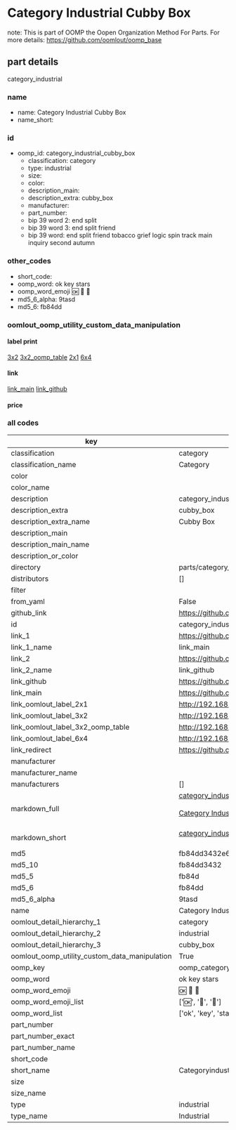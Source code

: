 # Category Industrial Cubby Box  

note: This is part of OOMP the Oopen Organization Method For Parts. For more details: https://github.com/oomlout/oomp_base

##  part details
  



category_industrial



### name
* name: Category Industrial Cubby Box
* name_short: 
### id
* oomp_id: category_industrial_cubby_box
  * classification: category
  * type: industrial
  * size: 
  * color: 
  * description_main: 
  * description_extra: cubby_box
  * manufacturer: 
  * part_number: 
  * bip 39 word 2: end split
  * bip 39 word 3: end split friend
  * bip 39 word: end split friend tobacco grief logic spin track main inquiry second autumn

### other_codes
* short_code: 
* oomp_word: ok key stars
* oomp_word_emoji :ok: :key: :stars:
* md5_6_alpha: 9tasd
* md5_6: fb84dd






### oomlout_oomp_utility_custom_data_manipulation
#### label print
[3x2](http://192.168.1.245:1112/?label=oomp%209tasd)
[3x2_oomp_table](http://192.168.1.108:1112/?label=oomp%209tasd)
[2x1](http://192.168.1.242:1112/?label=oomp%209tasd)
[6x4](http://192.168.1.55:1112/?label=oomp%209tasd)    

#### link

[link_main](https://github.com/oomlout/oomlout_oomp_version_1_messy/tree/main/parts/category_industrial_cubby_box) [link_github](https://github.com/oomlout/oomlout_oomp_version_1_messy/tree/main/parts/category_industrial_cubby_box)                             

#### price







### all codes 
| key | value |  
| --- | --- |  
| classification | category |  
| classification_name | Category |  
| color |  |  
| color_name |  |  
| description | category_industrial |  
| description_extra | cubby_box |  
| description_extra_name | Cubby Box |  
| description_main |  |  
| description_main_name |  |  
| description_or_color |   |  
| directory | parts/category_industrial_cubby_box |  
| distributors | [] |  
| filter |  |  
| from_yaml | False |  
| github_link | https://github.com/oomlout/oomlout_oomp_part_src/tree/main/parts/category_industrial_cubby_box |  
| id | category_industrial_cubby_box |  
| link_1 | https://github.com/oomlout/oomlout_oomp_version_1_messy/tree/main/parts/category_industrial_cubby_box |  
| link_1_name | link_main |  
| link_2 | https://github.com/oomlout/oomlout_oomp_version_1_messy/tree/main/parts/category_industrial_cubby_box |  
| link_2_name | link_github |  
| link_github | https://github.com/oomlout/oomlout_oomp_version_1_messy/tree/main/parts/category_industrial_cubby_box |  
| link_main | https://github.com/oomlout/oomlout_oomp_version_1_messy/tree/main/parts/category_industrial_cubby_box |  
| link_oomlout_label_2x1 | http://192.168.1.242:1112/?label=oomp%209tasd |  
| link_oomlout_label_3x2 | http://192.168.1.245:1112/?label=oomp%209tasd |  
| link_oomlout_label_3x2_oomp_table | http://192.168.1.108:1112/?label=oomp%209tasd |  
| link_oomlout_label_6x4 | http://192.168.1.55:1112/?label=oomp%209tasd |  
| link_redirect | https://github.com/oomlout/oomlout_oomp_version_1_messy/tree/main/parts/category_industrial_cubby_box |  
| manufacturer |  |  
| manufacturer_name |  |  
| manufacturers | [] |  
| markdown_full | [category_industrial_cubby_box](none)<br>[](none)<br>[Category Industrial Cubby Box](none)<br><br> |  
| markdown_short | [category_industrial_cubby_box](none)<br><br> |  
| md5 | fb84dd3432e69a3e0e334e32b9f48a4c |  
| md5_10 | fb84dd3432 |  
| md5_5 | fb84d |  
| md5_6 | fb84dd |  
| md5_6_alpha | 9tasd |  
| name | Category Industrial Cubby Box |  
| oomlout_detail_hierarchy_1 | category |  
| oomlout_detail_hierarchy_2 | industrial |  
| oomlout_detail_hierarchy_3 | cubby_box |  
| oomlout_oomp_utility_custom_data_manipulation | True |  
| oomp_key | oomp_category_industrial_cubby_box |  
| oomp_word | ok key stars |  
| oomp_word_emoji | :ok: :key: :stars: |  
| oomp_word_emoji_list | [':ok:', ':key:', ':stars:'] |  
| oomp_word_list | ['ok', 'key', 'stars'] |  
| part_number |  |  
| part_number_exact |  |  
| part_number_name |  |  
| short_code |  |  
| short_name | Categoryindustrial |  
| size |  |  
| size_name |  |  
| type | industrial |  
| type_name | Industrial |  
